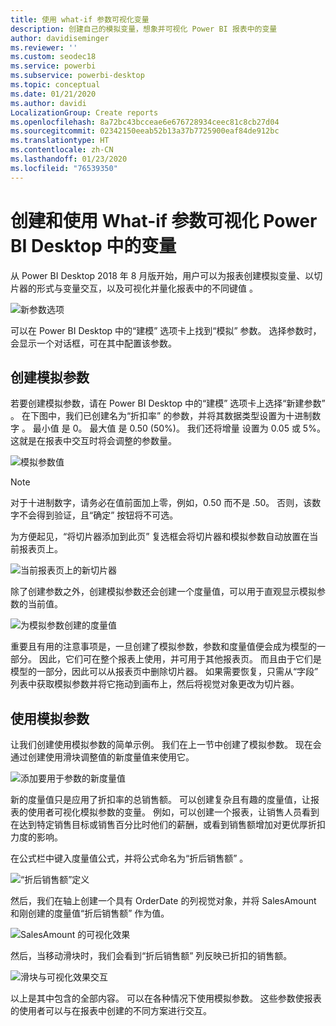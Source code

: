 ```yaml
---
title: 使用 what-if 参数可视化变量
description: 创建自己的模拟变量，想象并可视化 Power BI 报表中的变量
author: davidiseminger
ms.reviewer: ''
ms.custom: seodec18
ms.service: powerbi
ms.subservice: powerbi-desktop
ms.topic: conceptual
ms.date: 01/21/2020
ms.author: davidi
LocalizationGroup: Create reports
ms.openlocfilehash: 8a72bc43bcceae6e676728934ceec81c8cb27d04
ms.sourcegitcommit: 02342150eeab52b13a37b7725900eaf84de912bc
ms.translationtype: HT
ms.contentlocale: zh-CN
ms.lasthandoff: 01/23/2020
ms.locfileid: "76539350"
---
```

# <a name="create-and-use-what-if-parameters-to-visualize-variables-in-power-bi-desktop"></a>创建和使用 What-if 参数可视化 Power BI Desktop 中的变量

从 Power BI Desktop 2018 年 8 月版开始，用户可以为报表创建模拟变量、以切片器的形式与变量交互，以及可视化并量化报表中的不同键值   。

![新参数选项](media/desktop-what-if/what-if_01.png)

可以在 Power BI Desktop 中的“建模”  选项卡上找到“模拟”  参数。 选择参数时，会显示一个对话框，可在其中配置该参数。

## <a name="creating-a-what-if-parameter"></a>创建模拟参数

若要创建模拟参数，请在 Power BI Desktop 中的“建模”  选项卡上选择“新建参数”  。 在下图中，我们已创建名为“折扣率”  的参数，并将其数据类型设置为十进制数字  。 最小值  是 0。 最大值  是 0.50 (50%)。 我们还将增量  设置为 0.05 或 5%。 这就是在报表中交互时将会调整的参数量。

![模拟参数值](media/desktop-what-if/what-if_02.png)

> [!NOTE]
> 对于十进制数字，请务必在值前面加上零，例如，0.50 而不是 .50。 否则，该数字不会得到验证，且“确定”  按钮将不可选。
> 
> 

为方便起见，“将切片器添加到此页”  复选框会将切片器和模拟参数自动放置在当前报表页上。

![当前报表页上的新切片器](media/desktop-what-if/what-if_03.png)

除了创建参数之外，创建模拟参数还会创建一个度量值，可以用于直观显示模拟参数的当前值。

![为模拟参数创建的度量值](media/desktop-what-if/what-if_04.png)

重要且有用的注意事项是，一旦创建了模拟参数，参数和度量值便会成为模型的一部分。 因此，它们可在整个报表上使用，并可用于其他报表页。 而且由于它们是模型的一部分，因此可以从报表页中删除切片器。 如果需要恢复，只需从“字段”  列表中获取模拟参数并将它拖动到画布上，然后将视觉对象更改为切片器。

## <a name="using-a-what-if-parameter"></a>使用模拟参数

让我们创建使用模拟参数的简单示例。 我们在上一节中创建了模拟参数。 现在会通过创建使用滑块调整值的新度量值来使用它。

![添加要用于参数的新度量值](media/desktop-what-if/what-if_05.png)

新的度量值只是应用了折扣率的总销售额。 可以创建复杂且有趣的度量值，让报表的使用者可视化模拟参数的变量。 例如，可以创建一个报表，让销售人员看到在达到特定销售目标或销售百分比时他们的薪酬，或看到销售额增加对更优厚折扣力度的影响。

在公式栏中键入度量值公式，并将公式命名为“折后销售额”  。

![“折后销售额”定义](media/desktop-what-if/what-if_06.png)

然后，我们在轴上创建一个具有 OrderDate  的列视觉对象，并将 SalesAmount  和刚创建的度量值“折后销售额”  作为值。

![SalesAmount 的可视化效果](media/desktop-what-if/what-if_07.png)

然后，当移动滑块时，我们会看到“折后销售额”  列反映已折扣的销售额。

![滑块与可视化效果交互](media/desktop-what-if/what-if_08.png)

以上是其中包含的全部内容。 可以在各种情况下使用模拟参数。 这些参数使报表的使用者可以与在报表中创建的不同方案进行交互。
